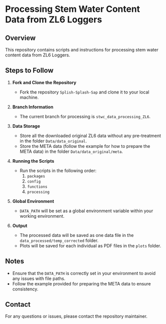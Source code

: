 # Processing Stem Water Content Data from ZL6 Loggers

## Overview

This repository contains scripts and instructions for processing stem water content data from ZL6 Loggers.

## Steps to Follow

1. **Fork and Clone the Repository**
   - Fork the repository `Splish-Splash-Sap` and clone it to your local machine.

2. **Branch Information**
   - The current branch for processing is `stwc_data_processing_ZL6`.

3. **Data Storage**
   - Store all the downloaded original ZL6 data without any pre-treatment in the folder `Data/data_original`.
   - Store the META data (follow the example for how to prepare the META data) in the folder `Data/data_original/meta`.

4. **Running the Scripts**
   - Run the scripts in the following order:
     1. `packages`
     2. `config`
     3. `functions`
     4. `processing`

5. **Global Environment**
   - `DATA_PATH` will be set as a global environment variable within your working environment.

6. **Output**
   - The processed data will be saved as one data file in the `data_processed/temp_corrected` folder.
   - Plots will be saved for each individual as PDF files in the `plots` folder.


## Notes

- Ensure that the `DATA_PATH` is correctly set in your environment to avoid any issues with file paths.
- Follow the example provided for preparing the META data to ensure consistency.

## Contact

For any questions or issues, please contact the repository maintainer.
